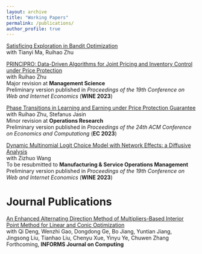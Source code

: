 ```yaml
---
layout: archive
title: "Working Papers"
permalink: /publications/
author_profile: true
---
```


[Satisficing Exploration in Bandit Optimization](http://arxiv.org/abs/2406.06802)\
with Tianyi Ma, Ruihao Zhu

[PRINCIPRO: Data-Driven Algorithms for Joint Pricing and Inventory Control under Price Protection](https://papers.ssrn.com/sol3/papers.cfm?abstract_id=4511384)\
with Ruihao Zhu\
Major revision at **Management Science**\
Preliminary version published in *Proceedings of the 19th Conference on Web and Internet Economics* (**WINE 2023**)

[Phase Transitions in Learning and Earning under Price Protection Guarantee](https://papers.ssrn.com/sol3/papers.cfm?abstract_id=4265182)\
with Ruihao Zhu, Stefanus Jasin\
Minor revision at **Operations Research**\
Preliminary version published in *Proceedings of the 24th ACM Conference on Economics and Computationg* (**EC 2023**)

[Dynamic Multinomial Logit Choice Model with Network Effects: a Diffusive Analysis](https://papers.ssrn.com/sol3/papers.cfm?abstract_id=3939717)\
with Zizhuo Wang\
To be resubmitted to **Manufacturing & Service Operations Management**\
Preliminary version published in *Proceedings of the 19th Conference on Web and Internet Economics* (**WINE 2023**)

Journal Publications
======

[An Enhanced Alternating Direction Method of Multipliers-Based Interior Point Method for Linear and Conic Optimization](https://arxiv.org/abs/2209.01793)\
with Qi Deng, Wenzhi Gao, Dongdong Ge, Bo Jiang, Yuntian Jiang, Jingsong Liu, Tianhao Liu, Chenyu Xue, Yinyu Ye, Chuwen Zhang\
Forthcoming, **INFORMS Journal on Computing**


